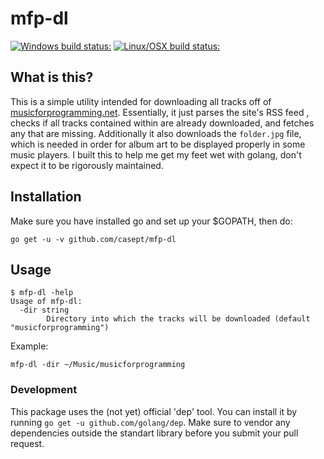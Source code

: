 # mfp-dl
[![Windows build status:](https://ci.appveyor.com/api/projects/status/xywauc7tmvc5lduy/branch/master?svg=true)](https://ci.appveyor.com/project/casept/mfp-dl/branch/master)
[![Linux/OSX build status:](https://travis-ci.org/casept/mfp-dl.svg?branch=master)](https://travis-ci.org/casept/mfp-dl)
## What is this?   
This is a simple utility intended for downloading all tracks off of [musicforprogramming.net](https://musicforprogramming.net/).
Essentially, it just parses the site's RSS feed
, checks if all tracks contained within are already downloaded, and fetches any that are missing.
Additionally it also downloads the ```folder.jpg``` file, which is needed in order for album art to be displayed properly in some music players. I built this to help me get my feet wet with golang, don't expect it to be rigorously maintained.

## Installation 
Make sure you have installed go and set up your $GOPATH, then do:      

```
go get -u -v github.com/casept/mfp-dl
```

## Usage
```
$ mfp-dl -help
Usage of mfp-dl:
  -dir string
        Directory into which the tracks will be downloaded (default "musicforprogramming")
```      
Example:       
```
mfp-dl -dir ~/Music/musicforprogramming
```

### Development    
This package uses the (not yet) official 'dep' tool. You can install it by running `go get -u github.com/golang/dep`.
Make sure to vendor any dependencies outside the standart library before you submit your pull request.

